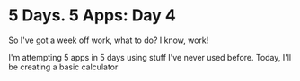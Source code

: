 5 Days. 5 Apps: Day 4
=========


So I've got a week off work, what to do? I know, work!

I'm attempting 5 apps in 5 days using stuff I've never used before. Today, I'll be creating a basic calculator
